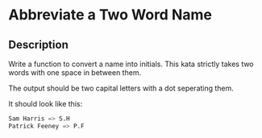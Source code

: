 # Abbreviate a Two Word Name

## Description

Write a function to convert a name into initials. This kata strictly takes two words with one space in between them.

The output should be two capital letters with a dot seperating them.

It should look like this:

```python
Sam Harris => S.H
Patrick Feeney => P.F
```
